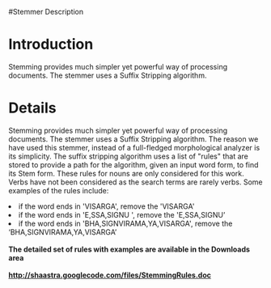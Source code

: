 #Stemmer Description

# Introduction #
Stemming provides much simpler yet powerful way of processing documents. The stemmer uses a Suffix Stripping algorithm.


# Details #

Stemming provides much simpler yet powerful way of processing documents. The stemmer uses a Suffix Stripping algorithm. The reason we have used this stemmer, instead of a full-fledged morphological analyzer is its simplicity. The suffix stripping algorithm uses a list of "rules" that are stored to provide a path for the algorithm, given an input word form, to find its Stem form. These rules for nouns are only considered for this work. Verbs have not been considered as the search terms are rarely verbs. Some examples of the rules include:
<li> if the word ends in 'VISARGA', remove the 'VISARGA'<br>
<li>  if the word ends in 'E,SSA,SIGNU ', remove the 'E,SSA,SIGNU’<br>
<li>  if the word ends in 'BHA,SIGNVIRAMA,YA,VISARGA', remove the ‘BHA,SIGNVIRAMA,YA,VISARGA’<br>
<br>
<strong>The detailed set of rules with examples are available in the Downloads area<br>
<br>
<a href='http://shaastra.googlecode.com/files/StemmingRules.doc'>http://shaastra.googlecode.com/files/StemmingRules.doc</a>